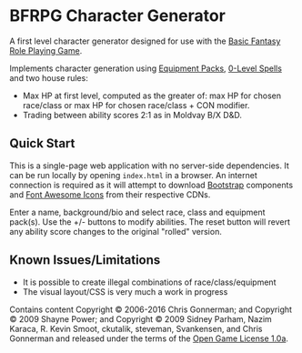 # BFRPG Character Generator

A first level character generator designed for use with the [Basic Fantasy Role Playing Game](https://basicfantasy.org).

Implements character generation using [Equipment Packs](https://basicfantasy.org/downloads/BF-Equipment-Packs-r1.pdf), [0-Level Spells](https://basicfantasy.org/downloads/BF-0-Level-Spells-Supplement-r1.pdf) and two house rules:

* Max HP at first level, computed as the greater of: max HP for chosen race/class or max HP for chosen race/class + CON modifier.
* Trading between ability scores 2:1 as in Moldvay B/X D&D.

## Quick Start

This is a single-page web application with no server-side dependencies. It can be run locally by opening `index.html` in a browser. An internet connection is required as it will attempt to download [Bootstrap](https://getbootstrap.com/) components and [Font Awesome Icons](https://fontawesome.com/v4.7.0/icons/) from their respective CDNs.

Enter a name, background/bio and select race, class and equipment pack(s). Use the +/- buttons to modify abilities. The reset button will revert any ability score changes to the original "rolled" version.

## Known Issues/Limitations

* It is possible to create illegal combinations of race/class/equipment
* The visual layout/CSS is very much a work in progress

Contains content Copyright &copy; 2006-2016 Chris Gonnerman; and Copyright &copy; 2009 Shayne Power; and Copyright &copy; 2009 Sidney Parham, Nazim Karaca, R. Kevin Smoot, ckutalik, steveman, Svankensen, and Chris Gonnerman and released under the terms of the [Open Game License 1.0a](http://opengamingfoundation.org/ogl.html).


